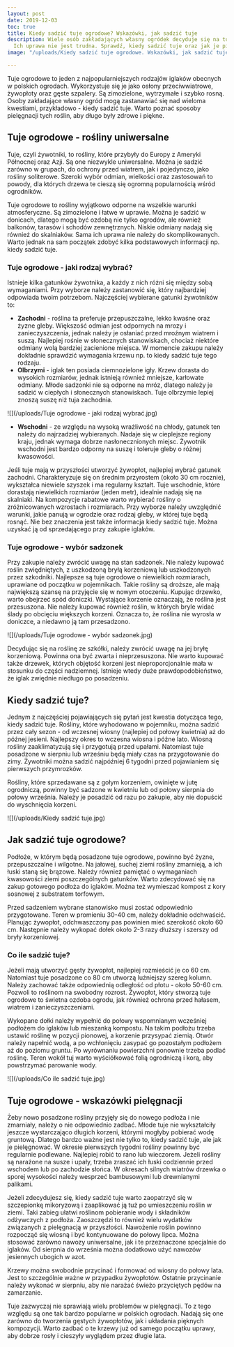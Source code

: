 ```yaml
---
layout: post
date: 2019-12-03
toc: true
title: Kiedy sadzić tuje ogrodowe? Wskazówki, jak sadzić tuje
description: Wiele osób zakładających własny ogródek decyduje się na tuje ogrodowe.
  Ich uprawa nie jest trudna. Sprawdź, kiedy sadzić tuje oraz jak je pielęgnować.
image: "/uploads/Kiedy sadzić tuje ogrodowe. Wskazówki, jak sadzić tuje.jpg"

---
```

Tuje ogrodowe to jeden z najpopularniejszych rodzajów iglaków obecnych w polskich ogrodach. Wykorzystuje się je jako osłony przeciwwiatrowe, żywopłoty oraz gęste szpalery. Są zimozielone, wytrzymałe i szybko rosną. Osoby zakładające własny ogród mogą zastanawiać się nad wieloma kwestiami, przykładowo - kiedy sadzić tuje. Warto poznać sposoby pielęgnacji tych roślin, aby długo były zdrowe i piękne.

## Tuje ogrodowe - rośliny uniwersalne

Tuje, czyli żywotniki, to rośliny, które przybyły do Europy z Ameryki Północnej oraz Azji. Są one niezwykle uniwersalne. Można je sadzić zarówno w grupach, do ochrony przed wiatrem, jak i pojedynczo, jako rośliny soliterowe. Szeroki wybór odmian, wielkości oraz zastosowań to powody, dla których drzewa te cieszą się ogromną popularnością wśród ogrodników.

Tuje ogrodowe to rośliny wyjątkowo odporne na wszelkie warunki atmosferyczne. Są zimozielone i łatwe w uprawie. Można je sadzić w donicach, dlatego mogą być ozdobą nie tylko ogrodów, ale również balkonów, tarasów i schodów zewnętrznych. Niskie odmiany nadają się również do skalniaków. Sama ich uprawa nie należy do skomplikowanych. Warto jednak na sam początek zdobyć kilka podstawowych informacji np. kiedy sadzić tuje.

### Tuje ogrodowe - jaki rodzaj wybrać?

Istnieje kilka gatunków żywotnika, a każdy z nich różni się między sobą wymaganiami. Przy wyborze należy zastanowić się, który najbardziej odpowiada twoim potrzebom. Najczęściej wybierane gatunki żywotników to:

* **Zachodni** - roślina ta preferuje przepuszczalne, lekko kwaśne oraz żyzne gleby. Większość odmian jest odpornych na mrozy i zanieczyszczenia, jednak należy je osłaniać przed mroźnym wiatrem i suszą. Najlepiej rośnie w słonecznych stanowiskach, chociaż niektóre odmiany wolą bardziej zacienione miejsca. W momencie zakupu należy dokładnie sprawdzić wymagania krzewu np. to kiedy sadzić tuje tego rodzaju.
* **Olbrzymi** - iglak ten posiada ciemnozielone igły. Krzew dorasta do wysokich rozmiarów, jednak istnieją również mniejsze, karłowate odmiany. Młode sadzonki nie są odporne na mróz, dlatego należy je sadzić w ciepłych i słonecznych stanowiskach. Tuje olbrzymie lepiej znoszą suszę niż tuja zachodnia.

![](/uploads/Tuje ogrodowe - jaki rodzaj wybrać.jpg)

* **Wschodni** - ze względu na wysoką wrażliwość na chłody, gatunek ten należy do najrzadziej wybieranych. Nadaje się w cieplejsze regiony kraju, jednak wymaga dobrze nasłonecznionych miejsc. Żywotnik wschodni jest bardzo odporny na suszę i toleruje gleby o różnej kwasowości.

Jeśli tuje mają w przyszłości utworzyć żywopłot, najlepiej wybrać gatunek zachodni. Charakteryzuje się on średnim przyrostem (około 30 cm rocznie), wykształca niewiele szyszek i ma regularny kształt. Tuje wschodnie, które dorastają niewielkich rozmiarów (jeden metr), idealnie nadają się na skalniaki. Na kompozycje rabatowe warto wybierać rośliny o zróżnicowanych wzrostach i rozmiarach. Przy wyborze należy uwzględnić warunki, jakie panują w ogrodzie oraz rodzaj gleby, w której tuje będą rosnąć. Nie bez znaczenia jest także informacja kiedy sadzić tuje. Można uzyskać ją od sprzedającego przy zakupie iglaków.

### Tuje ogrodowe - wybór sadzonek

Przy zakupie należy zwrócić uwagę na stan sadzonek. Nie należy kupować roślin zwiędniętych, z uszkodzoną bryłą korzeniową lub uszkodzonych przez szkodniki. Najlepsze są tuje ogrodowe o niewielkich rozmiarach, uprawiane od początku w pojemnikach. Takie rośliny są droższe, ale mają największą szansę na przyjęcie się w nowym otoczeniu. Kupując drzewko, warto obejrzeć spód doniczki. Wystające korzenie oznaczają, że roślina jest przesuszona. Nie należy kupować również roślin, w których bryle widać ślady po obcięciu większych korzeni. Oznacza to, że roślina nie wyrosła w doniczce, a niedawno ją tam przesadzono.

![](/uploads/Tuje ogrodowe - wybór sadzonek.jpg)

Decydując się na roślinę ze szkółki, należy zwrócić uwagę na jej bryłę korzeniową. Powinna ona być zwarta i nieprzesuszona. Nie warto kupować także drzewek, których objętość korzeni jest nieproporcjonalnie mała w stosunku do części nadziemnej. Istnieje wtedy duże prawdopodobieństwo, że iglak zwiędnie niedługo po posadzeniu.

## Kiedy sadzić tuje?

Jednym z najczęściej pojawiających się pytań jest kwestia dotycząca tego, kiedy sadzić tuje. Rośliny, które wyhodowano w pojemniku, można sadzić przez cały sezon - od wczesnej wiosny (najlepiej od połowy kwietnia) aż do późnej jesieni. Najlepszy okres to wczesna wiosna i późne lato. Wiosną rośliny zaaklimatyzują się i przygotują przed upałami. Natomiast tuje posadzone w sierpniu lub wrześniu będą miały czas na przygotowanie do zimy. Żywotniki można sadzić najpóźniej 6 tygodni przed pojawianiem się pierwszych przymrozków.

Rośliny, które sprzedawane są z gołym korzeniem, owinięte w jutę ogrodniczą, powinny być sadzone w kwietniu lub od połowy sierpnia do połowy września. Należy je posadzić od razu po zakupie, aby nie dopuścić do wyschnięcia korzeni.

![](/uploads/Kiedy sadzić tuje.jpg)

## Jak sadzić tuje ogrodowe?

Podłoże, w którym będą posadzone tuje ogrodowe, powinno być żyzne, przepuszczalne i wilgotne. Na jałowej, suchej ziemi rośliny zmarnieją, a ich łuski staną się brązowe. Należy również pamiętać o wymaganiach kwasowości ziemi poszczególnych gatunków. Warto zdecydować się na zakup gotowego podłoża do iglaków. Można też wymieszać kompost z kory sosnowej z substratem torfowym.

Przed sadzeniem wybrane stanowisko musi zostać odpowiednio przygotowane. Teren w promieniu 30-40 cm, należy dokładnie odchwaścić. Planując żywopłot, odchwaszczony pas powinien mieć szerokość około 60 cm. Następnie należy wykopać dołek około 2-3 razy dłuższy i szerszy od bryły korzeniowej.

### Co ile sadzić tuje?

Jeżeli mają utworzyć gęsty żywopłot, najlepiej rozmieścić je co 60 cm. Natomiast tuje posadzone co 80 cm utworzą luźniejszy szereg kolumn. Należy zachować także odpowiednią odległość od płotu - około 50-60 cm. Pozwoli to roślinom na swobodny rozrost. Żywopłot, który stworzą tuje ogrodowe to świetna ozdoba ogrodu, jak również ochrona przed hałasem, wiatrem i zanieczyszczeniami.

Wykopane dołki należy wypełnić do połowy wspomnianym wcześniej podłożem do iglaków lub mieszanką kompostu. Na takim podłożu trzeba ustawić roślinę w pozycji pionowej, a korzenie przysypać ziemią. Otwór należy napełnić wodą, a po wchłonięciu zasypać go pozostałym podłożem aż do poziomu gruntu. Po wyrównaniu powierzchni ponownie trzeba podlać roślinę. Teren wokół tuj warto wyściółkować folią ogrodniczą i korą, aby powstrzymać parowanie wody.

![](/uploads/Co ile sadzić tuje.jpg)

## Tuje ogrodowe - wskazówki pielęgnacji

Żeby nowo posadzone rośliny przyjęły się do nowego podłoża i nie zmarniały, należy o nie odpowiednio zadbać. Młode tuje nie wykształciły jeszcze wystarczająco długich korzeni, którymi mogłyby pobierać wodę gruntową. Dlatego bardzo ważne jest nie tylko to, kiedy sadzić tuje, ale jak je pielęgnować. W okresie pierwszych tygodni rośliny powinny być regularnie podlewane. Najlepiej robić to rano lub wieczorem. Jeżeli rośliny są narażone na susze i upały, trzeba zraszać ich łuski codziennie przed wschodem lub po zachodzie słońca. W okresach silnych wiatrów drzewka o sporej wysokości należy wesprzeć bambusowymi lub drewnianymi palikami.

Jeżeli zdecydujesz się, kiedy sadzić tuje warto zaopatrzyć się w szczepionkę mikoryzową i zaaplikować ją tuż po umieszczeniu roślin w ziemi. Taki zabieg ułatwi roślinom pobieranie wody i składników odżywczych z podłoża. Zaoszczędzi to również wielu wydatków związanych z pielęgnacją w przyszłości. Nawożenie roślin powinno rozpocząć się wiosną i być kontynuowane do połowy lipca. Można stosować zarówno nawozy uniwersalne, jak i te przeznaczone specjalnie do iglaków. Od sierpnia do września można dodatkowo użyć nawozów jesiennych ubogich w azot.

Krzewy można swobodnie przycinać i formować od wiosny do połowy lata. Jest to szczególnie ważne w przypadku żywopłotów. Ostatnie przycinanie należy wykonać w sierpniu, aby nie narażać świeżo przyciętych pędów na zamarzanie.

Tuje zazwyczaj nie sprawiają wielu problemów w pielęgnacji. To z tego względu są one tak bardzo popularne w polskich ogrodach. Nadają się one zarówno do tworzenia gęstych żywopłotów, jak i układania pięknych kompozycji. Warto zadbać o te krzewy już od samego początku uprawy, aby dobrze rosły i cieszyły wyglądem przez długie lata.